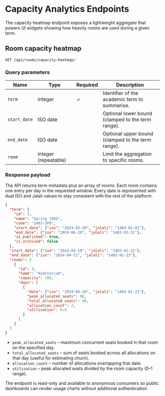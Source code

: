 # Capacity Analytics Endpoints

The capacity heatmap endpoint exposes a lightweight aggregate that powers UI
widgets showing how heavily rooms are used during a given term.

## Room capacity heatmap

```
GET /api/rooms/capacity-heatmap/
```

### Query parameters

| Name | Type | Required | Description |
| ---- | ---- | -------- | ----------- |
| `term` | integer | ✓ | Identifier of the academic term to summarise. |
| `start_date` | ISO date | | Optional lower bound (clamped to the term range). |
| `end_date` | ISO date | | Optional upper bound (clamped to the term range). |
| `room` | integer (repeatable) | | Limit the aggregation to specific rooms. |

### Response payload

The API returns term metadata plus an array of rooms. Each room contains one
entry per day in the requested window. Every date is represented with dual ISO
and Jalali values to stay consistent with the rest of the platform.

```json
{
  "term": {
    "id": 5,
    "name": "Spring 1403",
    "code": "1403-SPR",
    "start_date": {"iso": "2024-03-20", "jalali": "1403-01-01"},
    "end_date": {"iso": "2024-06-20", "jalali": "1403-03-31"},
    "is_published": true,
    "is_archived": false
  },
  "start_date": {"iso": "2024-04-10", "jalali": "1403-01-22"},
  "end_date": {"iso": "2024-04-11", "jalali": "1403-01-23"},
  "rooms": [
    {
      "id": 3,
      "name": "Auditorium",
      "capacity": 100,
      "days": [
        {
          "date": {"iso": "2024-04-10", "jalali": "1403-01-22"},
          "peak_allocated_seats": 90,
          "total_allocated_seats": 90,
          "allocation_count": 2,
          "utilisation": 0.9
        }
      ]
    }
  ]
}
```

* `peak_allocated_seats` – maximum concurrent seats booked in that room on the
  specified day.
* `total_allocated_seats` – sum of seats booked across all allocations on that
  day (useful for estimating churn).
* `allocation_count` – number of allocations overlapping that date.
* `utilisation` – peak allocated seats divided by the room capacity (0–1 range).

The endpoint is read-only and available to anonymous consumers so public dashboards
can render usage charts without additional authentication.

